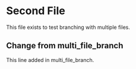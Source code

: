 # Second File
This file exists to test branching with multiple files.

## Change from multi_file_branch
This line added in multi_file_branch.
